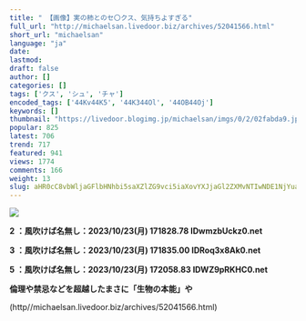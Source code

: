 ```yaml
---
title: " 【画像】実の柿とのセ〇クス、気持ちよすぎる"
full_url: "http://michaelsan.livedoor.biz/archives/52041566.html"
short_url: "michaelsan"
language: "ja"
date: 
lastmod: 
draft: false
author: []
categories: []
tags: ['クス', 'シュ', 'チャ']
encoded_tags: ['44Kv44K5', '44K344Ol', '44OB44Oj']
keywords: []
thumbnail: "https://livedoor.blogimg.jp/michaelsan/imgs/0/2/02fabda9.jpg"
popular: 825
latest: 706
trend: 717
featured: 941
views: 1774
comments: 166
weight: 13
slug: aHR0cC8vbWljaGFlbHNhbi5saXZlZG9vci5iaXovYXJjaGl2ZXMvNTIwNDE1NjYuaHRtbA==
---
```


![](https://livedoor.blogimg.jp/michaelsan/imgs/0/2/02fabda9.jpg)

<b><p>2 ：風吹けば名無し：2023/10/23(月) 171828.78 IDwmzbUckz0.net</p><p>3 ：風吹けば名無し：2023/10/23(月) 171835.00 IDRoq3x8Ak0.net</p><p>5 ：風吹けば名無し：2023/10/23(月) 172058.83 IDWZ9pRKHC0.net</p><p>倫理や禁忌などを超越したまさに「生物の本能」や</p></b>

(http//michaelsan.livedoor.biz/archives/52041566.html)
